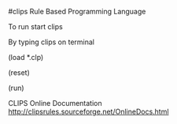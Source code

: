 #clips Rule Based Programming Language

To run start clips 

By typing clips on terminal

(load *.clp)

(reset)

(run)

CLIPS Online Documentation
http://clipsrules.sourceforge.net/OnlineDocs.html
